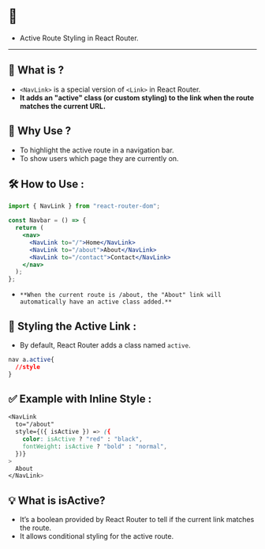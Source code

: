 # 🔗 <NavLink> 
- Active Route Styling in React Router.
---

## 📌 What is <NavLink>?
- `<NavLink>` is a special version of `<Link>` in React Router.
- **It adds an "active" class (or custom styling) to the link when the route matches the current URL.**

## 🎯 Why Use <NavLink>?
- To highlight the active route in a navigation bar.
- To show users which page they are currently on.

## 🛠 How to Use : 
```jsx
import { NavLink } from "react-router-dom";

const Navbar = () => {
  return (
    <nav>
      <NavLink to="/">Home</NavLink>
      <NavLink to="/about">About</NavLink>
      <NavLink to="/contact">Contact</NavLink>
    </nav>
  );
};
```
- `**When the current route is /about, the "About" link will automatically have an active class added.**`

## 🎨 Styling the Active Link : 
- By default, React Router adds a class named `active`.
```css
nav a.active{
  //style
}
```
## ✅ Example with Inline Style :
```css
<NavLink
  to="/about"
  style={({ isActive }) => ({
    color: isActive ? "red" : "black",
    fontWeight: isActive ? "bold" : "normal",
  })}
>
  About
</NavLink>
```

## 💡 What is isActive?
- It’s a boolean provided by React Router to tell if the current link matches the route.
- It allows conditional styling for the active route.
